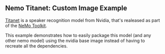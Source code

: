 ## Nemo Titanet: Custom Image Example
[Titanet](https://catalog.ngc.nvidia.com/orgs/nvidia/teams/nemo/models/titanet_large) is a speaker
recognition model from Nvidia, that's realeased as part of the [NeMo Toolkit](https://github.com/NVIDIA/NeMo).

This example demonstrates how to easily package this model (and any other nemo model) using
the nvidia base image instead of having to recreate all the dependencies.
